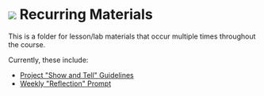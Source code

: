 # ![](https://ga-dash.s3.amazonaws.com/production/assets/logo-9f88ae6c9c3871690e33280fcf557f33.png) Recurring Materials

This is a folder for lesson/lab materials that occur multiple times throughout the course.

Currently, these include:

- [Project "Show and Tell" Guidelines](./project-show-and-tell)
- [Weekly "Reflection" Prompt](./reflection)
